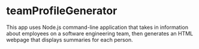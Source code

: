 # teamProfileGenerator
This app uses Node.js command-line application that takes in information about employees on a software engineering team, then generates an HTML webpage that displays summaries for each person.
